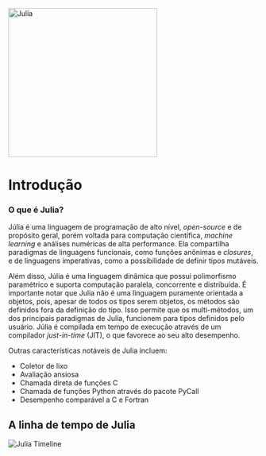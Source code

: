 <img src="https://julialang.org/assets/infra/logo.svg" alt="Julia" width="300" height="300" />

# Introdução
### O que é Julia?  
Júlia é uma linguagem de programação de alto nível, _open-source_ e de propósito geral, porém voltada para computação científica, _machine learning_ e análises numéricas de alta performance. Ela compartilha paradigmas de linguagens funcionais, como funções anônimas e _closures_, e de linguagens imperativas, como a possibilidade de definir tipos mutáveis. 

Além disso, Júlia é uma linguagem dinâmica que possui polimorfismo paramétrico e suporta computação paralela, concorrente e distribuída.
É importante notar que Julia não é uma linguagem puramente orientada a objetos, pois, apesar de todos os tipos serem objetos, os métodos são definidos fora da definição do tipo. Isso permite que os multi-métodos, um dos principais paradigmas de Julia, funcionem para tipos definidos pelo usuário.
Júlia é compilada em tempo de execução através de um compilador _just-in-time_ (JIT), o que favorece ao seu alto desempenho.

Outras características notáveis de Julia incluem:
* Coletor de lixo
* Avaliação ansiosa
* Chamada direta de funções C 
* Chamada de funções Python através do pacote PyCall
* Desempenho comparável a C e Fortran

## A linha de tempo de Julia

<img src="https://i.imgur.com/ZUPOy3D.png" alt= "Julia Timeline" align="middle">
